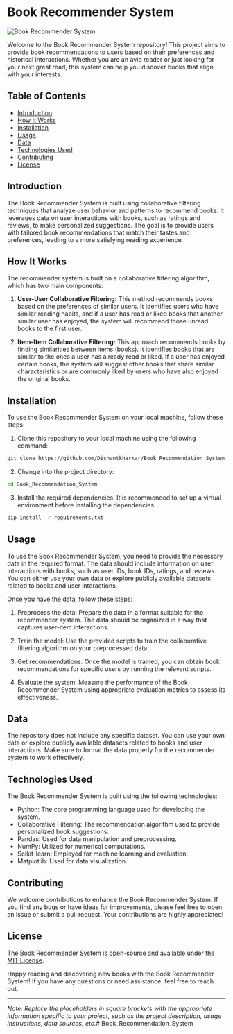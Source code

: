 # Book Recommender System

![Book Recommender System]([[https://github.com/Dishantkharkar/Book_Recommendation_System/blob/main/book_recommender.png](https://i.ytimg.com/vi/iynmxMqxkZk/sddefault.jpg](https://i.ytimg.com/vi/iynmxMqxkZk/sddefault.jpg)))

Welcome to the Book Recommender System repository! This project aims to provide book recommendations to users based on their preferences and historical interactions. Whether you are an avid reader or just looking for your next great read, this system can help you discover books that align with your interests.

## Table of Contents

- [Introduction](#introduction)
- [How It Works](#how-it-works)
- [Installation](#installation)
- [Usage](#usage)
- [Data](#data)
- [Technologies Used](#technologies-used)
- [Contributing](#contributing)
- [License](#license)

## Introduction

The Book Recommender System is built using collaborative filtering techniques that analyze user behavior and patterns to recommend books. It leverages data on user interactions with books, such as ratings and reviews, to make personalized suggestions. The goal is to provide users with tailored book recommendations that match their tastes and preferences, leading to a more satisfying reading experience.

## How It Works

The recommender system is built on a collaborative filtering algorithm, which has two main components:

1. **User-User Collaborative Filtering:** This method recommends books based on the preferences of similar users. It identifies users who have similar reading habits, and if a user has read or liked books that another similar user has enjoyed, the system will recommend those unread books to the first user.

2. **Item-Item Collaborative Filtering:** This approach recommends books by finding similarities between items (books). It identifies books that are similar to the ones a user has already read or liked. If a user has enjoyed certain books, the system will suggest other books that share similar characteristics or are commonly liked by users who have also enjoyed the original books.

## Installation

To use the Book Recommender System on your local machine, follow these steps:

1. Clone this repository to your local machine using the following command:

```bash
git clone https://github.com/Dishantkharkar/Book_Recommendation_System.git
```

2. Change into the project directory:

```bash
cd Book_Recommendation_System
```

3. Install the required dependencies. It is recommended to set up a virtual environment before installing the dependencies.

```bash
pip install -r requirements.txt
```

## Usage

To use the Book Recommender System, you need to provide the necessary data in the required format. The data should include information on user interactions with books, such as user IDs, book IDs, ratings, and reviews. You can either use your own data or explore publicly available datasets related to books and user interactions.

Once you have the data, follow these steps:

1. Preprocess the data: Prepare the data in a format suitable for the recommender system. The data should be organized in a way that captures user-item interactions.

2. Train the model: Use the provided scripts to train the collaborative filtering algorithm on your preprocessed data.

3. Get recommendations: Once the model is trained, you can obtain book recommendations for specific users by running the relevant scripts.

4. Evaluate the system: Measure the performance of the Book Recommender System using appropriate evaluation metrics to assess its effectiveness.

## Data

The repository does not include any specific dataset. You can use your own data or explore publicly available datasets related to books and user interactions. Make sure to format the data properly for the recommender system to work effectively.

## Technologies Used

The Book Recommender System is built using the following technologies:

- Python: The core programming language used for developing the system.
- Collaborative Filtering: The recommendation algorithm used to provide personalized book suggestions.
- Pandas: Used for data manipulation and preprocessing.
- NumPy: Utilized for numerical computations.
- Scikit-learn: Employed for machine learning and evaluation.
- Matplotlib: Used for data visualization.

## Contributing

We welcome contributions to enhance the Book Recommender System. If you find any bugs or have ideas for improvements, please feel free to open an issue or submit a pull request. Your contributions are highly appreciated!

## License

The Book Recommender System is open-source and available under the [MIT License](https://github.com/Dishantkharkar/Book_Recommendation_System/blob/main/LICENSE).

Happy reading and discovering new books with the Book Recommender System! If you have any questions or need assistance, feel free to reach out.

---
*Note: Replace the placeholders in square brackets with the appropriate information specific to your project, such as the project description, usage instructions, data sources, etc.*# Book_Recommendation_System
